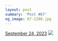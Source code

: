 ```yaml
---
layout: post
summary: 'Post #67'
og_image: 67-1280.jpg
---
```


<p>
  <time>
    <a href="/67">September 24, 2023</a>
  </time>
  <a href="/67">
    <img src="{{ site.assets_url }}/67-640.jpg" srcset="{{ site.assets_url }}/67-320.jpg 320w, {{ site.assets_url }}/67-640.jpg 640w, {{ site.assets_url }}/67-960.jpg 960w, {{ site.assets_url }}/67-1280.jpg 1280w" sizes="(min-width: 700px) 50vw, calc(100vw - 2rem)" />
  </a>
</p>
